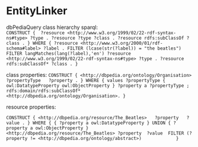 # EntityLinker

dbPediaQuery class hierarchy sparql:\
`CONSTRUCT { 
               ?resource <http://www.w3.org/1999/02/22-rdf-syntax-ns#type> ?type .
                ?resource ?type ?class .
                ?resource rdfs:subClassOf ?class .
                }
                WHERE {
                ?resource <http://www.w3.org/2000/01/rdf-schema#label> ?label .
                FILTER (lcase(str(?label)) = "the beatles")
                FILTER langMatches(lang(?label),'en')
                ?resource <http://www.w3.org/1999/02/22-rdf-syntax-ns#type> ?type .
                ?resource rdfs:subClassOf* ?class .
            }`


class properties:
`CONSTRUCT {
            <http://dbpedia.org/ontology/Organisation>  ?propertyType   ?property .
                }
                WHERE {
                values ?propertyType { owl:DatatypeProperty owl:ObjectProperty }
                ?property a ?propertyType ;
                rdfs:domain/rdfs:subClassOf* <http://dbpedia.org/ontology/Organisation>.
            }`
            
resource properties:

`CONSTRUCT {
 <http://dbpedia.org/resource/The_Beatles>   ?property   ?value .
 }
 WHERE {
 { ?property a owl:DatatypeProperty } UNION { ?property a owl:ObjectProperty }      
  <http://dbpedia.org/resource/The_Beatles> ?property  ?value 
  FILTER (?property != <http://dbpedia.org/ontology/abstract>)            
 }`
